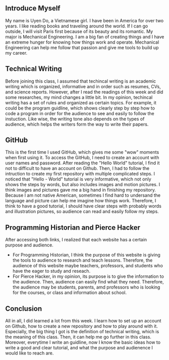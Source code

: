 Introduce Myself
---------------

My name is Uyen Do, a Vietnamese girl. I have been in America for over two years. I like reading books and traveling around the world. If I can go outside, I will visit Paris first because of its beauty and its romantic. 
My major is Mechanical Engineering. I am a big fan of creating things and I have an extreme hunger for knowing how things work and operate. Mechanical Engineering can help me follow that passion and give me tools to build up my career.

Technical Writing
----------------

Before joining this class, I assumed that techincal writing is an academic writing which is organized, informative and in order such as resumes, CVs, and science reports. However, after I read the readings of this week and did some researches, my mind changes a little bit. In my opinion, techincal writing has a set of rules and organized as certain topics. For example, it could be the program guidline, which shows clearly step by step how to code a program in order for the audience to see and easily to follow the instuction. Like wise, the writing tone also depends on the types of audience, which helps the writers form the way to write their papers.

GitHub
---------------

This is the first time I used GitHub, which gives me some "wow" moments when first using it.
To access the GitHub, I need to create an account with user names and password. After reading the "Hello World" tutorial, I find it not to difficult to have an account on Github. Then, I had to follow the intruction to create my first repository with multiple complicated steps. 
I noticed that "Hello - World" tutorial is very informative, which not only shows the steps by words, but also includes images and motion pictures. I think images and pictures gave me a big hand in finishing my repository. Because I am not native American, sometimes I find hard to undersand the language and picture can help me imagine how things work. Therefore, I think to have a good tutorial, I should have clear steps with probably words and illustration pictures, so audience can read and easily follow my steps.

Programming Historian and Pierce Hacker
-----------------

After accessing both links, I realized that each website has a certain purpose and audience. 
  * For Programming Historian, I think the purpose of this website is giving the tools to audience to research and teach lessons. Therefore, the audience of this website maybe teachers, professors, and students who have the eager to study and reseach.
  * For Pierce Hacker, in my opinion, its purpose is to give the information to the audience. Then, audience can easily find what they need. Therefore, the audience may be students, parents, amd professors who is looking for the courses, or class and information about school.
  
Conclusion
------------

All in all, I did learned a lot from this week. I learn how to set up an account on Github, how to create a new repository and how to play around with it. Especially, the big thing I got is the definition of technical writing, which is the meaning of this class. Then, it can help me go further in this class. Moreover, everytime I write an guidline, now I know the basic ideas how to write a good and clear tutorial, and what the purpose and audienence I would like to reach are.
